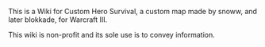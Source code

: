 This is a Wiki for Custom Hero Survival, a custom map made by snoww, and later blokkade, for Warcraft III.

This wiki is non-profit and its sole use is to convey information.

